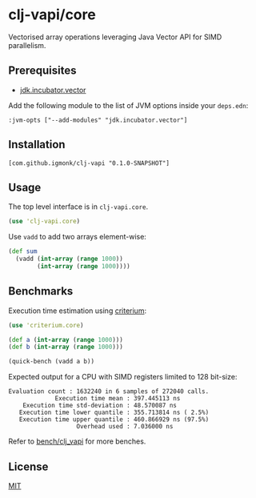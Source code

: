 # clj-vapi/core

Vectorised array operations leveraging Java Vector API for SIMD parallelism.

## Prerequisites

- [jdk.incubator.vector](https://download.java.net/java/early_access/jdk24/docs/api/jdk.incubator.vector/module-summary.html)

Add the following module to the list of JVM options inside your `deps.edn`:

```edn
:jvm-opts ["--add-modules" "jdk.incubator.vector"]
```

## Installation

```edn
[com.github.igmonk/clj-vapi "0.1.0-SNAPSHOT"]
```

## Usage

The top level interface is in `clj-vapi.core`.

```clj
(use 'clj-vapi.core)
```

Use `vadd` to add two arrays element-wise:

```clj
(def sum
  (vadd (int-array (range 1000))
        (int-array (range 1000))))
```

## Benchmarks

Execution time estimation using [criterium](https://github.com/hugoduncan/criterium):

```clj
(use 'criterium.core)

(def a (int-array (range 1000)))
(def b (int-array (range 1000)))

(quick-bench (vadd a b))
```

Expected output for a CPU with SIMD registers limited to 128 bit-size:
```
Evaluation count : 1632240 in 6 samples of 272040 calls.
             Execution time mean : 397.445113 ns
    Execution time std-deviation : 48.570087 ns
   Execution time lower quantile : 355.713814 ns ( 2.5%)
   Execution time upper quantile : 460.866929 ns (97.5%)
                   Overhead used : 7.036000 ns
```

Refer to [bench/clj_vapi](bench/clj_vapi) for more benches.

## License

[MIT](LICENSE)
